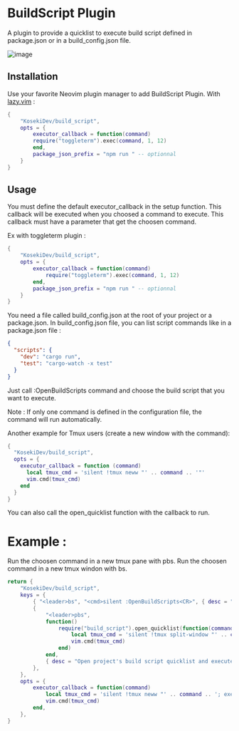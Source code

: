 # BuildScript Plugin

A plugin to provide a quicklist to execute build script defined in package.json or in a build_config.json file.

![image](https://github.com/KosekiDev/build_script/assets/62622114/fcdc5015-428f-49f4-865a-6f607d7d0dbf)

## Installation

Use your favorite Neovim plugin manager to add BuildScript Plugin.
With [lazy.vim](https://github.com/folke/lazy.nvim) :

```lua
{
    "KosekiDev/build_script",
    opts = {
        executor_callback = function(command)
	    require("toggleterm").exec(command, 1, 12)
        end,
        package_json_prefix = "npm run " -- optionnal
    }
}
```

## Usage

You must define the default executor_callback in the setup function.
This callback will be executed when you choosed a command to execute.
This callback must have a parameter that get the choosen command.

Ex with toggleterm plugin :

```lua
{
    "KosekiDev/build_script",
    opts = {
        executor_callback = function(command)
            require("toggleterm").exec(command, 1, 12)
        end,
        package_json_prefix = "npm run " -- optionnal
    }
}
```

You need a file called build_config.json at the root of your project or a package.json.
In build_config.json file, you can list script commands like in a package.json file :

```json
{
  "scripts": {
    "dev": "cargo run",
    "test": "cargo-watch -x test"
  }
}
```

Just call :OpenBuildScripts command and choose the build script that you want to execute.

Note : If only one command is defined in the configuration file, the command will run automatically.

Another example for Tmux users (create a new window with the command):

```lua
{
  "KosekiDev/build_script",
  opts = {
    executor_callback = function (command)
      local tmux_cmd = 'silent !tmux neww "' .. command .. '"'
      vim.cmd(tmux_cmd)
    end
  }
}
```

You can also call the open_quicklist function with the callback to run.

# Example :

Run the choosen command in a new tmux pane with <leader>pbs.
Run the choosen command in a new tmux windon with <leader>bs.

```lua
return {
    "KosekiDev/build_script",
    keys = {
        { "<leader>bs", "<cmd>silent :OpenBuildScripts<CR>", { desc = "Open project's build script quicklist" } },
        {
            "<leader>pbs",
            function()
                require("build_script").open_quicklist(function(command)
                    local tmux_cmd = 'silent !tmux split-window "' .. command .. '"'
                    vim.cmd(tmux_cmd)
                end)
            end,
            { desc = "Open project's build script quicklist and execute the command in a tmux pane" },
        },
    },
    opts = {
        executor_callback = function(command)
            local tmux_cmd = 'silent !tmux neww "' .. command .. '; exec zsh"'
            vim.cmd(tmux_cmd)
        end,
    },
}
```
